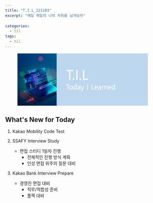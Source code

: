 ```yaml
---
title: "T.I.L_221203"
excerpt: "매일 매일의 나의 자취를 남겨보자"

categories:
  - til
tags:
  - til
---
```

<figure>
    <img src="/assets/images/til_image.png">
</figure>

## What's New for Today   
1. Kakao Mobility Code Test

2. SSAFY Interview Study
    - 면접 스터디 1일차 진행
        - 전체적인 진행 방식 계획
        - 인성 면접 위주의 질문 대비

3. Kakao Bank Interview Prepare
    - 경영진 면접 대비
        - 직무/적합성 준비
        - 플젝 대비
    